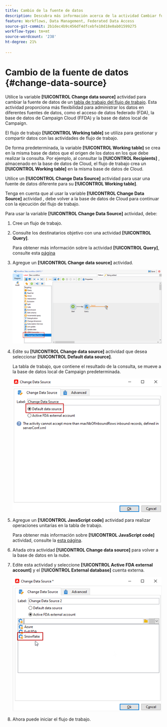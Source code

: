 ```yaml
---
title: Cambio de la fuente de datos
description: Descubra más información acerca de la actividad Cambiar fuente de datos
feature: Workflows, Data Management, Federated Data Access
source-git-commit: 2b1dec4b9c456df4dfcebfe10d18e0ab01599275
workflow-type: tm+mt
source-wordcount: '238'
ht-degree: 21%

---
```


# Cambio de la fuente de datos {#change-data-source}

Utilice la variable **[!UICONTROL Change data source]** actividad para cambiar la fuente de datos de un [tabla de trabajo del flujo de trabajo](use-workflow-data.md#workflow-temporary-work-table). Esta actividad proporciona más flexibilidad para administrar los datos en diferentes fuentes de datos, como el acceso de datos federado (FDA), la base de datos de Campaign Cloud (FFDA) y la base de datos local de Campaign.

El flujo de trabajo **[!UICONTROL Working table]** se utiliza para gestionar y compartir datos con las actividades de flujo de trabajo.

De forma predeterminada, la variable **[!UICONTROL Working table]** se crea en la misma base de datos que el origen de los datos en los que debe realizar la consulta.
Por ejemplo, al consultar la **[!UICONTROL Recipients]** , almacenado en la base de datos de Cloud, el flujo de trabajo crea un **[!UICONTROL Working table]** en la misma base de datos de Cloud.

Utilice un **[!UICONTROL Change Data Source]** actividad para usar una fuente de datos diferente para su **[!UICONTROL Working table]**.

Tenga en cuenta que al usar la variable **[!UICONTROL Change Data Source]** actividad , debe volver a la base de datos de Cloud para continuar con la ejecución del flujo de trabajo.

Para usar la variable **[!UICONTROL Change Data Source]** actividad, debe:

1. Cree un flujo de trabajo.

1. Consulte los destinatarios objetivo con una actividad **[!UICONTROL Query]**.

   Para obtener más información sobre la actividad **[!UICONTROL Query]**, consulte esta [página](query.md#create-a-query)

1. Agregue un **[!UICONTROL Change data source]** actividad.

   ![](assets/change-data-source.png)

1. Edite su **[!UICONTROL Change data source]** actividad que desea seleccionar **[!UICONTROL Default data source]**.

   La tabla de trabajo, que contiene el resultado de la consulta, se mueve a la base de datos local de Campaign predeterminada.

   ![](assets/change-data-source_2.png)

1. Agregue un **[!UICONTROL JavaScript code]** actividad para realizar operaciones unitarias en la tabla de trabajo.

   Para obtener más información sobre **[!UICONTROL JavaScript code]** actividad, consulte la [esta página](sql-code-and-javascript-code.md#javascript-code).

1. Añada otra actividad **[!UICONTROL Change data source]** para volver a la base de datos en la nube.

1. Edite esta actividad y seleccione **[!UICONTROL Active FDA external account]** y el **[!UICONTROL External database]** cuenta externa.

   ![](assets/change-data-source_3.png)

1. Ahora puede iniciar el flujo de trabajo.

